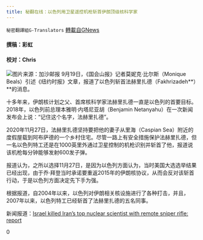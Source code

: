 ```yaml
---
title: 秘翻在线：以色列用卫星遥控机枪斩首伊朗顶级核科学家
---
```

`秘密翻譯組G-Translators` [轉載自GNews](https://gnews.org/zh-hans/1543919/)

#### 撰稿：彩虹

#### 校对：Chris
![](https://assets.gnews.org/wp-content/uploads/2021/09/2-2-5.jpg)图片来源：加沙邮报
9月19日，《国会山报》记者莫妮克·比尔斯（Monique Beals）引述《纽约时报》文章，报道了以色列斩首法赫里扎德（Fakhrizadeh**）**的消息。

十多年来，伊朗核计划之父、首席核科学家法赫里扎德一直是以色列的首要目标。2018年，以色列前总理本雅明·内塔尼亚胡（Benjamin Netanyahu）在一次新闻发布会上说：“记住这个名字，法赫里扎德”。

2020年11月27日，法赫里扎德坚持要把他的妻子从里海（Caspian Sea）附近的度假屋载到阿布萨德的一个乡村住宅。尽管一路上有安全措施保护法赫里扎德，但一名以色列特工还是在1000英里外通过卫星控制的机枪识别并斩首了他，报道说该机枪每分钟能够发射600发子弹。

报道认为，之所以选择11月27日，是因为以色列方面认为，当时美国大选选举结果已经出现，由于乔·拜登当时承诺要重返2015年的伊朗核协议，从而会反对该斩首行动，于是以色列方面决定先下手为强。

根据报道，自2004年以来，以色列对伊朗相关核设施进行了各种打击，并且，2007年以来，以色列特工已经斩首了法赫里扎德的五名同事。

新闻报道：[Israel killed Iran’s top nuclear scientist with remote sniper rifle: report](https://thehill.com/policy/international/middle-east-north-africa/572947-israel-killed-iranian-scientist-with-high-tech?rl=1)

0
